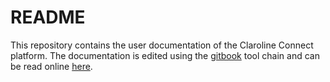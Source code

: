 # README

This repository contains the user documentation of the Claroline Connect platform. The documentation is edited using the [gitbook](https://toolchain.gitbook.com/) tool chain and can be read online [here](https://claroline.gitbooks.io/claroline-connect-documentation/content/). 